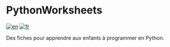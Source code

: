 # PythonWorksheets

[![en](https://img.shields.io/badge/lang-en-red.svg)](https://github.com/ColinPitrat/README.md)
[![fr](https://img.shields.io/badge/lang-fr-blue.svg)](https://github.com/ColinPitrat/README-fr.md)

Des fiches pour apprendre aux enfants à programmer en Python.
